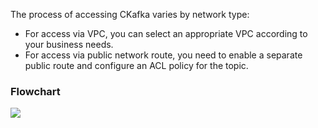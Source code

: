 The process of accessing CKafka varies by network type:

- For access via VPC, you can select an appropriate VPC according to your business needs.
- For access via public network route, you need to enable a separate public route and configure an ACL policy for the topic.

### Flowchart

![](https://qcloudimg.tencent-cloud.cn/raw/b9f0319af4367571b769d42402c4f28d.jpg)
